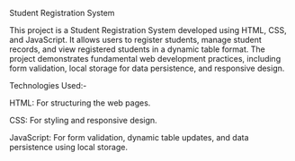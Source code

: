 Student Registration System

This project is a Student Registration System developed using HTML, CSS, and JavaScript. It allows users to register students, manage student records, and view registered students in a dynamic table format. The project demonstrates fundamental web development practices, including form validation, local storage for data persistence, and responsive design.

Technologies Used:-

HTML: For structuring the web pages.

CSS: For styling and responsive design.

JavaScript: For form validation, dynamic table updates, and data persistence using local storage.
